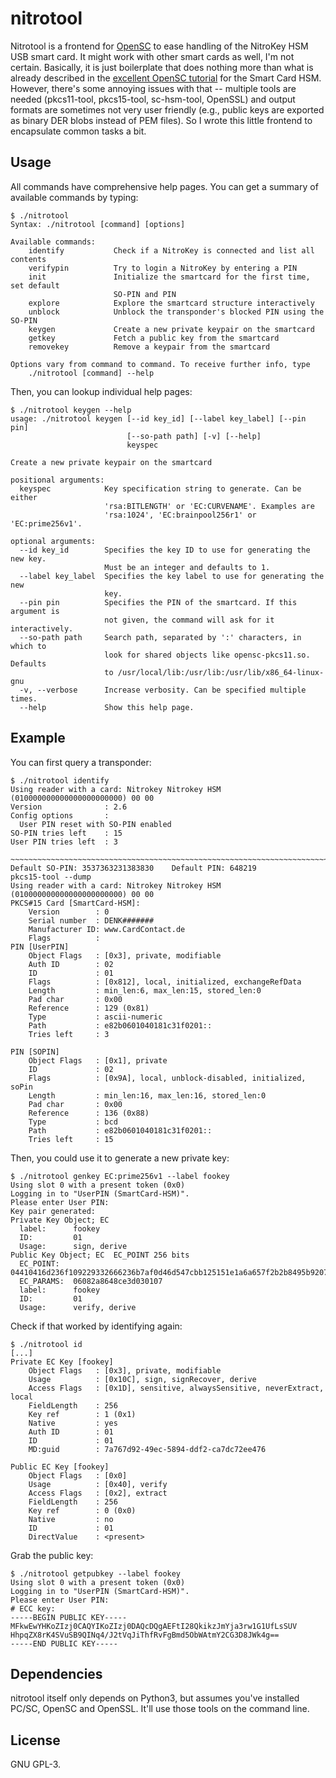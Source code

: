 # nitrotool
Nitrotool is a frontend for [OpenSC](https://github.com/OpenSC/OpenSC) to ease
handling of the NitroKey HSM USB smart card. It might work with other smart
cards as well, I'm not certain. Basically, it is just boilerplate that does
nothing more than what is already described in the [excellent OpenSC
tutorial](https://github.com/OpenSC/OpenSC/wiki/SmartCardHSM) for the Smart
Card HSM. However, there's some annoying issues with that -- multiple tools are
needed (pkcs11-tool, pkcs15-tool, sc-hsm-tool, OpenSSL) and output formats are
sometimes not very user friendly (e.g., public keys are exported as binary DER
blobs instead of PEM files). So I wrote this little frontend to encapsulate
common tasks a bit.

## Usage
All commands have comprehensive help pages. You can get a summary of available commands by typing:

```
$ ./nitrotool
Syntax: ./nitrotool [command] [options]

Available commands:
    identify           Check if a NitroKey is connected and list all contents
    verifypin          Try to login a NitroKey by entering a PIN
    init               Initialize the smartcard for the first time, set default
                       SO-PIN and PIN
    explore            Explore the smartcard structure interactively
    unblock            Unblock the transponder's blocked PIN using the SO-PIN
    keygen             Create a new private keypair on the smartcard
    getkey             Fetch a public key from the smartcard
    removekey          Remove a keypair from the smartcard

Options vary from command to command. To receive further info, type
    ./nitrotool [command] --help
```

Then, you can lookup individual help pages:

```
$ ./nitrotool keygen --help
usage: ./nitrotool keygen [--id key_id] [--label key_label] [--pin pin]
                          [--so-path path] [-v] [--help]
                          keyspec

Create a new private keypair on the smartcard

positional arguments:
  keyspec            Key specification string to generate. Can be either
                     'rsa:BITLENGTH' or 'EC:CURVENAME'. Examples are
                     'rsa:1024', 'EC:brainpool256r1' or 'EC:prime256v1'.

optional arguments:
  --id key_id        Specifies the key ID to use for generating the new key.
                     Must be an integer and defaults to 1.
  --label key_label  Specifies the key label to use for generating the new
                     key.
  --pin pin          Specifies the PIN of the smartcard. If this argument is
                     not given, the command will ask for it interactively.
  --so-path path     Search path, separated by ':' characters, in which to
                     look for shared objects like opensc-pkcs11.so. Defaults
                     to /usr/local/lib:/usr/lib:/usr/lib/x86_64-linux-gnu
  -v, --verbose      Increase verbosity. Can be specified multiple times.
  --help             Show this help page.
```

## Example
You can first query a transponder:

```
$ ./nitrotool identify
Using reader with a card: Nitrokey Nitrokey HSM (010000000000000000000000) 00 00
Version              : 2.6
Config options       :
  User PIN reset with SO-PIN enabled
SO-PIN tries left    : 15
User PIN tries left  : 3

~~~~~~~~~~~~~~~~~~~~~~~~~~~~~~~~~~~~~~~~~~~~~~~~~~~~~~~~~~~~~~~~~~~~~~~~~~~~~~~~~~~~~~~~~~~~~~~~~~~~~~~~~~~~~~~~~~~~~~~~
Default SO-PIN: 3537363231383830    Default PIN: 648219
pkcs15-tool --dump
Using reader with a card: Nitrokey Nitrokey HSM (010000000000000000000000) 00 00
PKCS#15 Card [SmartCard-HSM]:
	Version        : 0
	Serial number  : DENK#######
	Manufacturer ID: www.CardContact.de
	Flags          : 
PIN [UserPIN]
	Object Flags   : [0x3], private, modifiable
	Auth ID        : 02
	ID             : 01
	Flags          : [0x812], local, initialized, exchangeRefData
	Length         : min_len:6, max_len:15, stored_len:0
	Pad char       : 0x00
	Reference      : 129 (0x81)
	Type           : ascii-numeric
	Path           : e82b0601040181c31f0201::
	Tries left     : 3

PIN [SOPIN]
	Object Flags   : [0x1], private
	ID             : 02
	Flags          : [0x9A], local, unblock-disabled, initialized, soPin
	Length         : min_len:16, max_len:16, stored_len:0
	Pad char       : 0x00
	Reference      : 136 (0x88)
	Type           : bcd
	Path           : e82b0601040181c31f0201::
	Tries left     : 15 
```

Then, you could use it to generate a new private key:

```
$ ./nitrotool genkey EC:prime256v1 --label fookey
Using slot 0 with a present token (0x0)
Logging in to "UserPIN (SmartCard-HSM)".
Please enter User PIN: 
Key pair generated:
Private Key Object; EC
  label:      fookey
  ID:         01
  Usage:      sign, derive
Public Key Object; EC  EC_POINT 256 bits
  EC_POINT:   04410416d236f109229332666236b7af0d46d547cbb125151e1a6a657f2b2b8495b9207d40836ae3f276b55a8989385f46f16006677939b580b66636086dc3f095a4e2
  EC_PARAMS:  06082a8648ce3d030107
  label:      fookey
  ID:         01
  Usage:      verify, derive
```

Check if that worked by identifying again:

```
$ ./nitrotool id
[...]
Private EC Key [fookey]
	Object Flags   : [0x3], private, modifiable
	Usage          : [0x10C], sign, signRecover, derive
	Access Flags   : [0x1D], sensitive, alwaysSensitive, neverExtract, local
	FieldLength    : 256
	Key ref        : 1 (0x1)
	Native         : yes
	Auth ID        : 01
	ID             : 01
	MD:guid        : 7a767d92-49ec-5894-ddf2-ca7dc72ee476

Public EC Key [fookey]
	Object Flags   : [0x0]
	Usage          : [0x40], verify
	Access Flags   : [0x2], extract
	FieldLength    : 256
	Key ref        : 0 (0x0)
	Native         : no
	ID             : 01
	DirectValue    : <present>
```

Grab the public key:

```
$ ./nitrotool getpubkey --label fookey
Using slot 0 with a present token (0x0)
Logging in to "UserPIN (SmartCard-HSM)".
Please enter User PIN: 
# ECC key:
-----BEGIN PUBLIC KEY-----
MFkwEwYHKoZIzj0CAQYIKoZIzj0DAQcDQgAEFtI28QkikzJmYja3rw1G1UfLsSUV
HhpqZX8rK4SVuSB9QINq4/J2tVqJiThfRvFgBmd5ObWAtmY2CG3D8JWk4g==
-----END PUBLIC KEY-----
```

## Dependencies
nitrotool itself only depends on Python3, but assumes you've installed PC/SC,
OpenSC and OpenSSL. It'll use those tools on the command line.

## License
GNU GPL-3.
